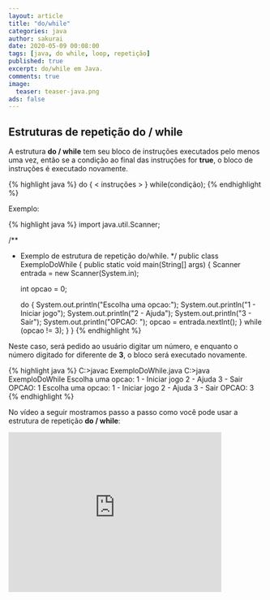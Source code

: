 ```yaml
---
layout: article
title: "do/while"
categories: java
author: sakurai
date: 2020-05-09 00:08:00
tags: [java, do while, loop, repetição]
published: true
excerpt: do/while em Java.
comments: true
image:
  teaser: teaser-java.png
ads: false
---
```


## Estruturas de repetição do / while

A estrutura **do / while** tem seu bloco de instruções executados pelo menos uma vez, então se a condição ao final das instruções for **true**, o bloco de instruções é executado novamente.

{% highlight java %}
do {
		< instruções >
} while(condição);
{% endhighlight %}

Exemplo:

{% highlight java %}
import java.util.Scanner;

/**
 * Exemplo de estrutura de repetição do/while.
 */
public class ExemploDoWhile {
  public static void main(String[] args) {
    Scanner entrada = new Scanner(System.in);
    
    int opcao = 0;

    do {
      System.out.println("Escolha uma opcao:");
      System.out.println("1 - Iniciar jogo");
      System.out.println("2 - Ajuda");
      System.out.println("3 - Sair");
      System.out.println("OPCAO: ");
      opcao = entrada.nextInt();
    } while (opcao != 3);
  }
}
{% endhighlight %}

Neste caso, será pedido ao usuário digitar um número, e enquanto o número digitado for diferente de **3**, o bloco será executado novamente.

{% highlight java %}
C:\>javac ExemploDoWhile.java
C:\>java ExemploDoWhile
Escolha uma opcao:
1 - Iniciar jogo
2 - Ajuda
3 - Sair
OPCAO:
1
Escolha uma opcao:
1 - Iniciar jogo
2 - Ajuda
3 - Sair
OPCAO:
3
{% endhighlight %}

No vídeo a seguir mostramos passo a passo como você pode usar a estrutura de repetição **do / while**:

<iframe width="420" height="315" src="https://www.youtube.com/embed/0YpK1hrgc6c" frameborder="0" allowfullscreen></iframe>